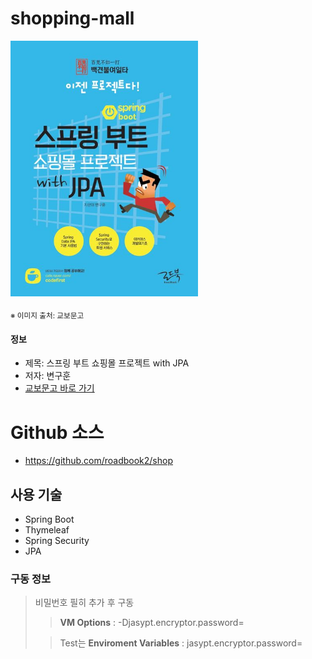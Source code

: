 # shopping-mall

<img src="thumbnail.jpg" width="300"/>

<sub>※ 이미지 출처: 교보문고</sub>

#### 정보

- 제목: 스프링 부트 쇼핑몰 프로젝트 with JPA
- 저자: 변구훈
- [교보문고 바로 가기](https://product.kyobobook.co.kr/detail/S000001932754)

# Github 소스

- https://github.com/roadbook2/shop

## 사용 기술

- Spring Boot
- Thymeleaf
- Spring Security
- JPA

### 구동 정보

> 비밀번호 필히 추가 후 구동
>> **VM Options** : -Djasypt.encryptor.password=
>
>> Test는 **Enviroment Variables** : jasypt.encryptor.password=